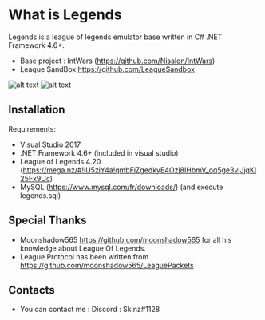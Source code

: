 
# What is Legends

  Legends is a league of legends emulator base written in C# .NET Framework 4.6+.
  * Base project : IntWars (https://github.com/Nisalon/IntWars)
  * League SandBox https://github.com/LeagueSandbox
  
   ![alt text](https://ibb.co/wCND0wD) 
   ![alt text](https://ibb.co/bRnYHDw)
  
 
  
 
  
## Installation

  Requirements:
  
  * Visual Studio 2017
  * .NET Framework 4.6+ (included in visual studio)
  * League of Legends 4.20 (https://mega.nz/#!iU5ziY4a!qmbFiZgedkyE4Ozj8IHbmV_oq5ge3vjJjqKI25Fx9Uc)
  * MySQL (https://www.mysql.com/fr/downloads/) (and execute legends.sql)

## Special Thanks

   * Moonshadow565 https://github.com/moonshadow565 for all his knowledge about League Of Legends. 
   * League.Protocol has been written from https://github.com/moonshadow565/LeaguePackets

## Contacts

  * You can contact me : Discord : Skinz#1128
  
